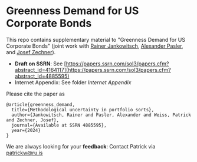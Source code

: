 # Greenness Demand for US Corporate Bonds
This repo contains supplementary material to "Greenness Demand for US Corporate Bonds" (joint work with [Rainer Jankowitsch](https://www.wu.ac.at/finance/people/faculty/jankowitsch), [Alexander Pasler](https://scholar.google.com/citations?user=epghD7YAAAAJ&hl=en&oi=ao), and [Josef Zechner](https://www.wu.ac.at/finance/people/faculty/zechner/)).

- **Draft on SSRN**: See [https://papers.ssrn.com/sol3/papers.cfm?abstract_id=4164117](https://papers.ssrn.com/sol3/papers.cfm?abstract_id=4885595)
- Internet Appendix: See folder *Internet Appendix*

Please cite the paper as

```
@article{greenness_demand,
  title={Methodological uncertainty in portfolio sorts},
  author={Jankowitsch, Rainer and Pasler, Alexander and Weiss, Patrick and Zechner, Josef},
  journal={Available at SSRN 4885595},
  year={2024}
}
```

We are always looking for your **feedback**: Contact Patrick via [patrickw@ru.is](mailto:patrickw@ru.is?subject=[Github]%20Greenness%20Demand)
